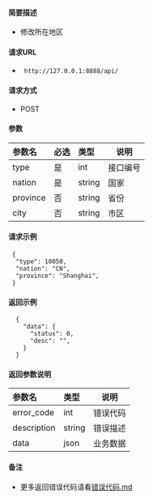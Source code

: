 
#### 简要描述

- 修改所在地区

#### 请求URL
- ` http://127.0.0.1:8888/api/`
  
#### 请求方式
- POST 

#### 参数

| 参数名      | 必选 | 类型     | 说明   |   
|:---------|:---|:-------|------|   
| type     | 是  | int    | 接口编号 |   
| nation   | 是  | string | 国家   |   
| province | 否  | string | 省份   |   
| city     | 否  | string | 市区   |   

#### 请求示例

```
 {
  "type": 10050,
  "nation": "CN",
  "province": "Shanghai",
 } 
```

#### 返回示例 

``` 
  {
    "data": {
      "status": 0,
      "desc": "",
    }
  }
```

#### 返回参数说明 

| 参数名         | 类型     | 说明   |   
|:------------|:-------|------|   
| error_code  | int    | 错误代码 |   
| description | string | 错误描述 |   
| data        | json   | 业务数据 |   

#### 备注 

- 更多返回错误代码请看[错误代码.md](../错误代码.md)





